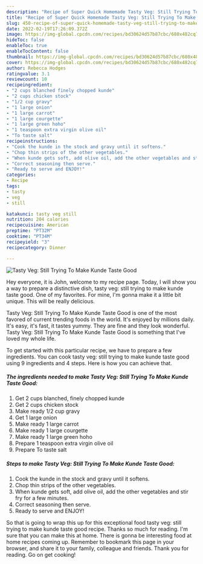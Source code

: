 ```yaml
---
description: "Recipe of Super Quick Homemade Tasty Veg: Still Trying To Make Kunde Taste Good"
title: "Recipe of Super Quick Homemade Tasty Veg: Still Trying To Make Kunde Taste Good"
slug: 450-recipe-of-super-quick-homemade-tasty-veg-still-trying-to-make-kunde-taste-good
date: 2022-02-19T17:26:09.372Z
image: https://img-global.cpcdn.com/recipes/bd30624d57b87cbc/680x482cq70/tasty-veg-still-trying-to-make-kunde-taste-good-recipe-main-photo.jpg
hideToc: false
enableToc: true
enableTocContent: false
thumbnail: https://img-global.cpcdn.com/recipes/bd30624d57b87cbc/680x482cq70/tasty-veg-still-trying-to-make-kunde-taste-good-recipe-main-photo.jpg
cover: https://img-global.cpcdn.com/recipes/bd30624d57b87cbc/680x482cq70/tasty-veg-still-trying-to-make-kunde-taste-good-recipe-main-photo.jpg
author: Rebecca Hodges
ratingvalue: 3.1
reviewcount: 10
recipeingredient:
- "2 cups blanched finely chopped kunde"
- "2 cups chicken stock"
- "1/2 cup gravy"
- "1 large onion"
- "1 large carrot"
- "1 large courgette"
- "1 large green hoho"
- "1 teaspoon extra virgin olive oil"
- "To taste salt"
recipeinstructions:
- "Cook the kunde in the stock and gravy until it softens."
- "Chop thin strips of the other vegetables."
- "When kunde gets soft, add olive oil, add the other vegetables and stir fry for a few minutes."
- "Correct seasoning then serve."
- "Ready to serve and ENJOY!"
categories:
- Recipe
tags:
- tasty
- veg
- still

katakunci: tasty veg still 
nutrition: 204 calories
recipecuisine: American
preptime: "PT32M"
cooktime: "PT34M"
recipeyield: "3"
recipecategory: Dinner

---
```



![Tasty Veg: Still Trying To Make Kunde Taste Good](https://img-global.cpcdn.com/recipes/bd30624d57b87cbc/680x482cq70/tasty-veg-still-trying-to-make-kunde-taste-good-recipe-main-photo.jpg)

Hey everyone, it is John, welcome to my recipe page. Today, I will show you a way to prepare a distinctive dish, tasty veg: still trying to make kunde taste good. One of my favorites. For mine, I'm gonna make it a little bit unique. This will be really delicious.



Tasty Veg: Still Trying To Make Kunde Taste Good is one of the most favored of current trending foods in the world. It's enjoyed by millions daily. It's easy, it's fast, it tastes yummy. They are fine and they look wonderful. Tasty Veg: Still Trying To Make Kunde Taste Good is something that I've loved my whole life.


To get started with this particular recipe, we have to prepare a few ingredients. You can cook tasty veg: still trying to make kunde taste good using 9 ingredients and 4 steps. Here is how you can achieve that.

<!--inarticleads1-->

##### The ingredients needed to make Tasty Veg: Still Trying To Make Kunde Taste Good:

1. Get 2 cups blanched, finely chopped kunde
1. Get 2 cups chicken stock
1. Make ready 1/2 cup gravy
1. Get 1 large onion
1. Make ready 1 large carrot
1. Make ready 1 large courgette
1. Make ready 1 large green hoho
1. Prepare 1 teaspoon extra virgin olive oil
1. Prepare To taste salt




<!--inarticleads2-->

##### Steps to make Tasty Veg: Still Trying To Make Kunde Taste Good:

1. Cook the kunde in the stock and gravy until it softens.
1. Chop thin strips of the other vegetables.
1. When kunde gets soft, add olive oil, add the other vegetables and stir fry for a few minutes.
1. Correct seasoning then serve.
1. Ready to serve and ENJOY!



So that is going to wrap this up for this exceptional food tasty veg: still trying to make kunde taste good recipe. Thanks so much for reading. I'm sure that you can make this at home. There is gonna be interesting food at home recipes coming up. Remember to bookmark this page in your browser, and share it to your family, colleague and friends. Thank you for reading. Go on get cooking!
